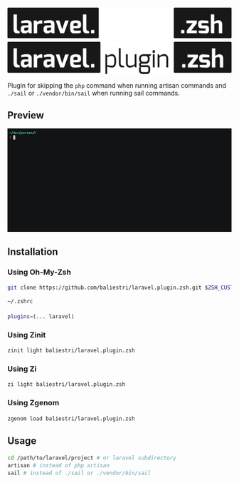 <p align="center">
  <a href="#gh-dark-mode-only" target="_blank" rel="noopener noreferrer">
    <img src=".github/assets/night.svg" alt="laravel.plugin.zsh">
  </a>

  <a href="#gh-light-mode-only" target="_blank" rel="noopener noreferrer">
    <img src=".github/assets/day.svg" alt="laravel.plugin.zsh">
  </a>
</p>

Plugin for skipping the `php` command when running artisan commands and `./sail` or `./vendor/bin/sail` when running sail commands.

## Preview

![](.github/assets/preview.gif)

## Installation

### Using Oh-My-Zsh

```bash
git clone https://github.com/baliestri/laravel.plugin.zsh.git $ZSH_CUSTOM/plugins/laravel.plugin.zsh
```

```bash
~/.zshrc

plugins=(... laravel)
```

### Using Zinit

```bash
zinit light baliestri/laravel.plugin.zsh
```

### Using Zi

```bash
zi light baliestri/laravel.plugin.zsh
```

### Using Zgenom

```bash
zgenom load baliestri/laravel.plugin.zsh
```

## Usage

```bash
cd /path/to/laravel/project # or laravel subdirectory
artisan # instead of php artisan
sail # instead of ./sail or ./vendor/bin/sail
```
